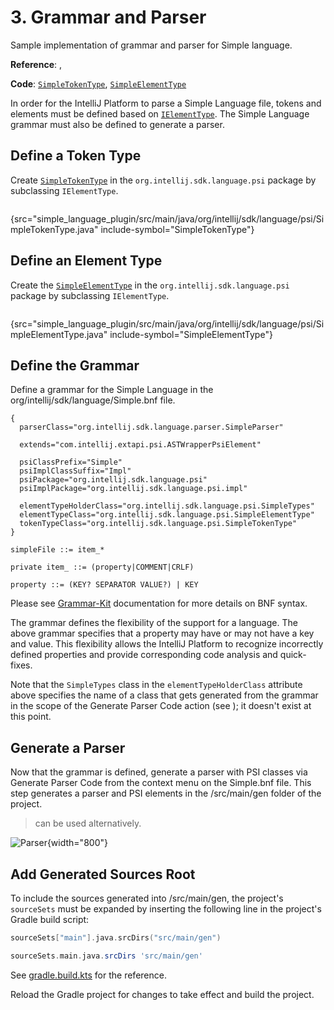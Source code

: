 <!-- Copyright 2000-2023 JetBrains s.r.o. and contributors. Use of this source code is governed by the Apache 2.0 license. -->

# 3. Grammar and Parser

<link-summary>Sample implementation of grammar and parser for Simple language.</link-summary>

<tldr>

**Reference**: [](implementing_lexer.md), [](implementing_parser_and_psi.md)

**Code**: [`SimpleTokenType`](%gh-sdk-samples%/simple_language_plugin/src/main/java/org/intellij/sdk/language/psi/SimpleTokenType.java),
[`SimpleElementType`](%gh-sdk-samples%/simple_language_plugin/src/main/java/org/intellij/sdk/language/psi/SimpleElementType.java)
</tldr>

<include from="language_and_filetype.md" element-id="custom_language_tutorial_header"></include>

In order for the IntelliJ Platform to parse a Simple Language file, tokens and elements must be defined based on [`IElementType`](%gh-ic%/platform/core-api/src/com/intellij/psi/tree/IElementType.java).
The Simple Language grammar must also be defined to generate a parser.

## Define a Token Type

Create [`SimpleTokenType`](%gh-sdk-samples%/simple_language_plugin/src/main/java/org/intellij/sdk/language/psi/SimpleTokenType.java)
in the `org.intellij.sdk.language.psi` package by subclassing `IElementType`.

```java
```
{src="simple_language_plugin/src/main/java/org/intellij/sdk/language/psi/SimpleTokenType.java" include-symbol="SimpleTokenType"}

## Define an Element Type

Create the [`SimpleElementType`](%gh-sdk-samples%/simple_language_plugin/src/main/java/org/intellij/sdk/language/psi/SimpleElementType.java) in the `org.intellij.sdk.language.psi` package by subclassing `IElementType`.

```java
```
{src="simple_language_plugin/src/main/java/org/intellij/sdk/language/psi/SimpleElementType.java" include-symbol="SimpleElementType"}

## Define the Grammar

Define a grammar for the Simple Language in the <path>org/intellij/sdk/language/Simple.bnf</path> file.

```bnf
{
  parserClass="org.intellij.sdk.language.parser.SimpleParser"

  extends="com.intellij.extapi.psi.ASTWrapperPsiElement"

  psiClassPrefix="Simple"
  psiImplClassSuffix="Impl"
  psiPackage="org.intellij.sdk.language.psi"
  psiImplPackage="org.intellij.sdk.language.psi.impl"

  elementTypeHolderClass="org.intellij.sdk.language.psi.SimpleTypes"
  elementTypeClass="org.intellij.sdk.language.psi.SimpleElementType"
  tokenTypeClass="org.intellij.sdk.language.psi.SimpleTokenType"
}

simpleFile ::= item_*

private item_ ::= (property|COMMENT|CRLF)

property ::= (KEY? SEPARATOR VALUE?) | KEY
```

Please see [Grammar-Kit](https://github.com/JetBrains/Grammar-Kit) documentation for more details on BNF syntax.

The grammar defines the flexibility of the support for a language.
The above grammar specifies that a property may have or may not have a key and value.
This flexibility allows the IntelliJ Platform to recognize incorrectly defined properties and provide corresponding code analysis and quick-fixes.

Note that the `SimpleTypes` class in the `elementTypeHolderClass` attribute above specifies the name of a class that gets generated from the grammar in the scope of the <control>Generate Parser Code</control> action (see [](#generate-a-parser)); it doesn't exist at this point.

## Generate a Parser

Now that the grammar is defined, generate a parser with PSI classes via <control>Generate Parser Code</control> from the context menu on the <path>Simple.bnf</path> file.
This step generates a parser and PSI elements in the <path>/src/main/gen</path> folder of the project.

> [](tools_gradle_grammar_kit_plugin.md) can be used alternatively.
>

![Parser](generated_parser.png){width="800"}

## Add Generated Sources Root

To include the sources generated into <path>/src/main/gen</path>, the project's `sourceSets` must be expanded by inserting the following line in the project's Gradle build script:

<tabs>
<tab title="Kotlin">

```kotlin
sourceSets["main"].java.srcDirs("src/main/gen")
```

</tab>
<tab title="Groovy">

```groovy
sourceSets.main.java.srcDirs 'src/main/gen'
```

</tab>
</tabs>

See <path>[gradle.build.kts](%gh-sdk-samples%/simple_language_plugin/build.gradle.kts)</path> for the reference.

Reload the Gradle project for changes to take effect and build the project.
